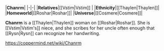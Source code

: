 |**Chanrm**|
|-|-|
|**Relatives**|[[Vstim\|Vstim]] |
|**Ethnicity**|[[Thaylen\|Thaylen]]|
|**Homeworld**|[[Roshar\|Roshar]]|
|**Universe**|[[Cosmere\|Cosmere]]|

**Chanrm** is a [[Thaylen\|Thaylen]] woman on [[Roshar\|Roshar]]. She is [[Vstim\|Vstim's]] niece, and she scribes for her uncle often enough that [[Rysn\|Rysn]] can recognize her handwriting.



https://coppermind.net/wiki/Chanrm